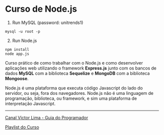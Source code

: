 # Curso de Node.js

1. Run MySQL (password: unitrends1)
```console
mysql -u root -p
```

2. Run Node.js
```console
npm install
node app.js
```

Curso prático de como trabalhar com o Node.js e como desenvolver aplicações web utilizando o framework **Express.js** junto com os bancos de dados **MySQL** com a biblioteca **Sequelize** e **MongoDB** com a biblioteca **Mongoose**.

Node.js é uma plataforma que executa código Javascript do lado do servidor, ou seja, fora dos navegadores. Node.js não é uma linguagem de programação, biblioteca, ou framework, e sim uma plataforma de interpretação Javascript.

---

[Canal Victor Lima - Guia do Programador](https://www.youtube.com/channel/UC_issB-37g9lwfAA37fy2Tg)

[Playlist do Curso](https://www.youtube.com/playlist?list=PLJ_KhUnlXUPtbtLwaxxUxHqvcNQndmI4B)